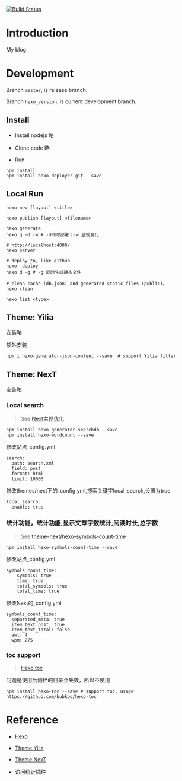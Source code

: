 [![Build Status](https://travis-ci.org/aliceeee/aliceeee.github.io.svg?branch=hexo_version)](https://travis-ci.org/aliceeee/aliceeee.github.io)

# Introduction

My blog

# Development

Branch `master`, is release branch.

Branch `hexo_version`, is current development branch.

## Install

- Install nodejs
略

- Clone code
略

- Run 
```
npm install
npm install hexo-deployer-git --save
```

## Local Run

```shell
hexo new [layout] <title>

hexo publish [layout] <filename>

hexo generate
hexo g -d -w # -d同时部署；-w 监视变化

# http://localhost:4000/
hexo server

# deploy to, like github
hexo  deploy
hexo d -g # -g 同时生成静态文件

# clean cache (db.json) and generated static files (public)。
hexo clean

hexo list <type>
```

## Theme: Yilia
安装略

额外安装
```
npm i hexo-generator-json-content --save  # support Yilia filter
```

## Theme: NexT
安装略

### Local search

> See [Next主题优化](https://www.jianshu.com/p/428244cd2caa)
```
npm install hexo-generator-searchdb --save
npm install hexo-wordcount --save
```

修改站点_config.yml
```
search:
  path: search.xml
  field: post
  format: html
  limit: 10000
```

修改themes/next下的_config.yml,搜索关键字local_search,设置为true
```
local_search:
  enable: true
```

### 统计功能，统计功能,显示文章字数统计,阅读时长,总字数

> See [theme-next/hexo-symbols-count-time](https://github.com/theme-next/hexo-symbols-count-time)

```
npm install hexo-symbols-count-time --save
```

修改站点_config.yml
```
symbols_count_time:
    symbols: true
    time: true
    total_symbols: true
    total_time: true
```    

修改Next的_config.yml
```
symbols_count_time:
  separated_meta: true
  item_text_post: true
  item_text_total: false
  awl: 4
  wpm: 275
```

### toc support

>  [Hexo toc](https://github.com/bubkoo/hexo-toc)

问题是使用后侧栏的目录会失效，所以不使用
```
npm install hexo-toc --save # support toc, usage: https://github.com/bubkoo/hexo-toc
```

# Reference

* [Hexo](https://hexo.io/zh-cn/docs/) 

* [Theme Yilia](https://github.com/litten/hexo-theme-yilia)

* [Theme NexT](http://theme-next.iissnan.com/)

* [访问统计插件](https://www.revolvermaps.com/)